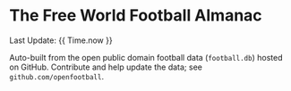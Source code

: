 # The Free World Football Almanac


Last Update:  {{ Time.now }}


Auto-built from the open public domain football data (`football.db`)
hosted on GitHub. Contribute and help update the data; see `github.com/openfootball`.

